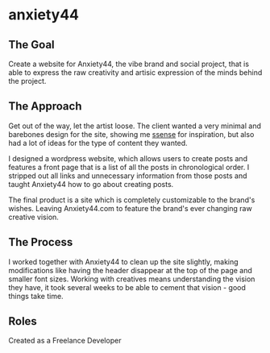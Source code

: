 # anxiety44

## The Goal 

Create a website for Anxiety44, the vibe brand and social project, that is able to express the raw creativity and artisic expression of the minds behind the project.

## The Approach 

Get out of the way, let the artist loose. The client wanted a very minimal and barebones design for the site, showing me [ssense](https://www.ssense.com) for inspiration, but also had a lot of ideas for the type of content they wanted. 

I designed a wordpress website, which allows users to create posts and features a front page that is a list of all the posts in chronological order. I stripped out all links and unnecessary information from those posts and taught Anxiety44 how to go about creating posts. 

The final product is a site which is completely customizable to the brand's wishes. Leaving Anxiety44.com to feature the brand's ever changing raw creative vision.

## The Process

I worked together with Anxiety44 to clean up the site slightly, making modifications like having the header disappear at the top of the page and smaller font sizes. Working with creatives means understanding the vision they have, it took several weeks to be able to cement that vision - good things take time. 

## Roles 

Created as a Freelance Developer 

